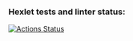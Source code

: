 ### Hexlet tests and linter status:
[![Actions Status](https://github.com/Tsogoeva/layout-designer-project-56/workflows/hexlet-check/badge.svg)](https://github.com/Tsogoeva/layout-designer-project-56/actions)